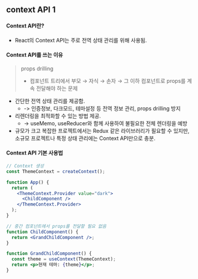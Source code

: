 ## context API 1

#### Context API란?
- React의 Context API는 주로 전역 상태 관리를 위해 사용됨.

#### Context API를 쓰는 이유
> props drilling <br />  
> - 컴포넌트 트리에서 부모 → 자식 → 손자 → 그 이하 컴포넌트로 props를 계속 전달해야 하는 문제 <br />
- 간단한 전역 상태 관리를 제공함. 
  - -> 인증정보, 다크모드, 테마설정 등 전역 정보 관리, props drilling 방지
- 리렌더링을 최적화할 수 있는 방법 제공. 
  - -> useMemo, useReducer와 함께 사용하여 불필요한 전체 렌더링을 예방
- 규모가 크고 복잡한 프로젝트에서는 Redux 같은 라이브러리가 필요할 수 있지만, 소규모 프로젝트나 특정 상태 관리에는 Context API만으로 충분.

#### Context API 기본 사용법
```jsx
// Context 생성
const ThemeContext = createContext();

function App() {
  return (
    <ThemeContext.Provider value="dark">
      <ChildComponent />
    </ThemeContext.Provider>
  );
}

// 중간 컴포넌트에서 props를 전달할 필요 없음
function ChildComponent() {
  return <GrandChildComponent />;
}

function GrandChildComponent() {
  const theme = useContext(ThemeContext);
  return <p>현재 테마: {theme}</p>;
}
```
